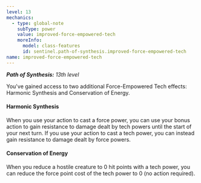 ```yaml
---
level: 13
mechanics:
  - type: global-note
    subType: power
    value: improved-force-empowered-tech
    moreInfo:
      model: class-features
      id: sentinel.path-of-synthesis.improved-force-empowered-tech
name: improved-force-empowered-tech
---
```

_**Path of Synthesis:** 13th level_
You've gained access to two additional Force-Empowered Tech effects: Harmonic Synthesis and Conservation of Energy.
#### Harmonic Synthesis
When you use your action to cast a force power, you can use your bonus action to gain resistance to damage dealt by tech powers until the start of your next turn. If you use your action to cast a tech power, you can instead gain resistance to damage dealt by force powers.
#### Conservation of Energy
When you reduce a hostile creature to 0 hit points with a tech power, you can reduce the force point cost of the tech power to 0 (no action required).